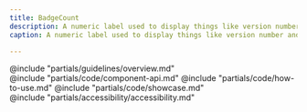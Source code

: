 ```yaml
---
title: BadgeCount
description: A numeric label used to display things like version number and collection enumeration 
caption: A numeric label used to display things like version number and collection enumeration

---
```


<section data-tab="Guidelines">
  @include "partials/guidelines/overview.md"
</section>

<section data-tab="Code">
  @include "partials/code/component-api.md"
  @include "partials/code/how-to-use.md"
  @include "partials/code/showcase.md"
</section>

<section data-tab="Accessibility">
  @include "partials/accessibility/accessibility.md"
</section>

